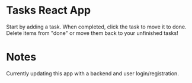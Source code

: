 # Tasks React App

Start by adding a task. When completed, click the task to move it to done. Delete items from "done" or move them back to your unfinished tasks!


# Notes
Currently updating this app with a backend and user login/registration. 
